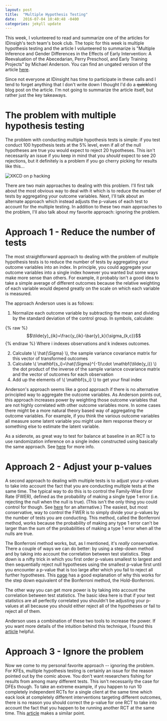 ```yaml
---
layout: post
title:  "Multiple Hypothesis Testing"
date:   2016-07-04 10:40:48 -0400
categories: jekyll update
---
```


This week, I volunteered to read and summarize one of the articles for IDinsigh's tech team's book club. The topic for this week is multiple hypothesis testing and the article I volunteered to summarize is "Multiple Inference and Gender Differences in the Effects of Early Intervention: A Reevaluation of the Abecedarian, Perry Preschool, and Early Training Projects" by Michael Anderson.  You can find an ungated version of the article [here](http://ist-socrates.berkeley.edu/~raphael/IGERT/Workshop/Anderson%20Preschool.pdf).  

Since not everyone at IDinsight has time to participate in these calls and I tend to forget anything that I don't write down I thought I'd do a <del>quick</del>long blog post on the article.  I'm not going to summarize the article itself, but rather just the key takeaways. 

The problem with multiple hypothesis testing
=======
The problem with conducting multiple hypothesis tests is simple: if you test conduct 100 hypothesis tests at the 5% level, even if all of the null hypotheses are true you would expect to reject 20 hypotheses. This isn't necessarily an issue if you keep in mind that you *should* expect to see 20 rejections, but it definitely is a problem if you go cherry picking for results like this...

![XKCD on p hacking](http://imgs.xkcd.com/comics/significant.png)

There are two main approaches to dealing with this problem.  I'll first talk about the most obvious way to deal with it which is to reduce the number of tests by aggregating your outcome variables.  Next, I'll talk about an alternate approach which instead adjusts the p-values of each test to account for the multiple testing.  In addition to these two main approaches to the problem, I'll also talk about my favorite approach: ignoring the problem.


Approach 1 - Reduce the number of tests
=======
The most straightforward approach to dealing with the problem of multiple hypothesis tests is to reduce the number of tests by aggregating your outcome variables into an index.  In principle, you could aggregate your outcome variables into a single index however you wanted but some ways make more sense than others.  For example, it probably isn't a good idea to take a simple average of different outcomes because the relative weighting of each variable would depend greatly on the scale on which each variable is measured.  

The approach Anderson uses is as follows:

1. Normalize each outcome variable by subtracting the mean and dividing by the standard deviation of the control group. In symbols, calculate:

{% raw %}
$$\tilde{y}_{ik}=\frac{y_{ik}-\bar{y}_k}{\sigma_{k,c}}$$
{% endraw %}
Where i indexes observations and k indexes outcomes.  

2. Calculate \\( \hat{\Sigma} \\), the sample variance covariance matrix for this vector of transformed outcomes
3. Calculate \\( \mathbf{s\_i}=\hat{\Sigma}^{-1}\cdot \mathbf{\tilde{y_i}} \\) the dot product of the inverse of the sample variance covariance matrix and the vector of outcomes for each observation
4. Add up the elements of  \\( \mathbf{s\_i} \\) to get your final index

Anderson's approach seems like a good approach if there is no alternative principled way to aggregate the outcome variables.  As Anderson points out, this approach increases power by weighting those outcome variables that are not highly correlated with other outcome variables more. In some cases there might be a more natural theory based way of aggregating the outcome variables.  For example, if you think the various outcome variables all measure some latent variable you might use item response theory or something else to estimate the latent variable.  

As a sidenote, as great way to test for balance at baseline in an RCT is to use randomization inference on a single index constructed using basically the same approach.  See [here](http://projecteuclid.org/download/pdfview_1/euclid.ss/1219339114) for more info.


Approach 2 - Adjust your p-values
=======
A second approach to dealing with multiple tests is to adjust your p-values to take into account the fact that you are conducting multiple tests at the same time.  The typical way to do this is to control the Family-Wise Error Rate (FWER), defined as the probability of making a single type 1 error (i.e. rejecting the null when the null is true).  (This isn't the only thing you could control for though.  See [here](https://normaldeviate.wordpress.com/2012/10/04/testing-millions-of-hypotheses-fdr/) for an alternative.) The easiest, but most conservative, way to control the FWER is to simply divide your p-values by the number of tests you are conducting.  This method, called the Bonferroni method, works because the probability of making any type 1 error can't be larger than the sum of the probabilities of making a type 1 error when all the nulls are true.  

The Bonferroni method works, but, as I mentioned, it's *really* conservative.  There a couple of ways we can do better: by using a step-down method and by taking into account the correlation between test statistics.  Step down is a nifty trick in which you first order p-values smallest to largest and then sequentially reject null hypotheses using the smallest p-value first until you encounter a p-value that is too large after which you fail to reject all further hypotheses.  This [page](https://en.m.wikipedia.org/wiki/Holm–Bonferroni_method) has a good explanation of why this works for the step down equivalent of the Bonferroni method, the Hold-Bonferroni.  

The other way you can get more power is by taking into account the correlation between test statistics.  The basic idea here is that if your test statistics are all perfectly correlated you shouldn't be adjusting your p-values at all because you should either reject all of the hypotheses or fail to reject all of them.

Anderson uses a combination of these two tools to increase the power.  If you want more details of the intuition behind this technique, I found this [article](http://statistics.berkeley.edu/sites/default/files/tech-reports/633.pdf) helpful.  

Approach 3 - Ignore the problem
=======
Now we come to my personal favorite approach -- ignoring the problem. For KFEs, multiple hypothesis testing is certainly an issue for the reason pointed out by the comic above. You don't want researchers fishing for results from among many different tests.  This isn't necessarily the case for DFEs though. To take an extreme example, if you happen to run 10 completely independent RCTs for a single client at the same time which eack look at completely different interventions targeting different outcomes, there is no reason you should correct the p-value for one RCT to take into account the fact that you happen to be running another RCT at the same time.  This [article](http://www.stat.columbia.edu/~gelman/research/published/multiple2f.pdf) makes a similar point.


